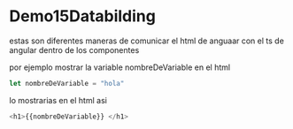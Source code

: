 # Demo15Databilding

estas son diferentes maneras de comunicar el html de anguaar con el ts de angular dentro de los componentes

por ejemplo mostrar la variable nombreDeVariable en el html

```js
let nombreDeVariable = "hola"
```
lo mostrarias en el html asi
```js
<h1>{{nombreDeVariable}} </h1>
```
